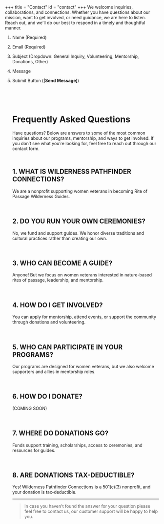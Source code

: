 +++
title = "Contact"
id = "contact"
+++
We welcome inquiries, collaborations, and connections. Whether you have questions about our mission, want to get involved, or need guidance, we are here to listen. Reach out, and we'll do our best to respond in a timely and thoughtful manner.

1. Name (Required)
2. Email (Required)
3. Subject (Dropdown: General Inquiry, Volunteering, Mentorship, Donations, Other)
4. Message
5. Submit Button (**\[Send Message\]**)

   &nbsp;

   &nbsp;

   # Frequently Asked Questions

   Have questions? Below are answers to some of the most common inquiries about our programs, mentorship, and ways to get involved. If you don’t see what you’re looking for, feel free to reach out through our contact form.

   ## <br>1\. WHAT IS WILDERNESS PATHFINDER CONNECTIONS?

   We are a nonprofit supporting women veterans in becoming Rite of Passage Wilderness Guides.

   &nbsp;

   ## 2\. DO YOU RUN YOUR OWN CEREMONIES?

   No, we fund and support guides. We honor diverse traditions and cultural practices rather than creating our own.

   &nbsp;

   ## 3\. WHO CAN BECOME A GUIDE?

   Anyone! But we focus on women veterans interested in nature-based rites of passage, leadership, and mentorship.

   &nbsp;

   ## 4\. HOW DO I GET INVOLVED?

   You can apply for mentorship, attend events, or support the community through donations and volunteering.

   &nbsp;

   ## 5\. WHO CAN PARTICIPATE IN YOUR PROGRAMS?

   Our programs are designed for women veterans, but we also welcome supporters and allies in mentorship roles.

   &nbsp;

   ## 6\. HOW DO I DONATE?

   (COMING SOON)

   &nbsp;

   ## 7\. WHERE DO DONATIONS GO?

   Funds support training, scholarships, access to ceremonies, and resources for guides.

   &nbsp;

   ## 8\. ARE DONATIONS TAX-DEDUCTIBLE?

   Yes! Wilderness Pathfinder Connections is a 501(c)(3) nonprofit, and your donation is tax-deductible.

   ---

   > In case you haven't found the answer for your question please feel free to contact us, our customer support will be happy to help you.